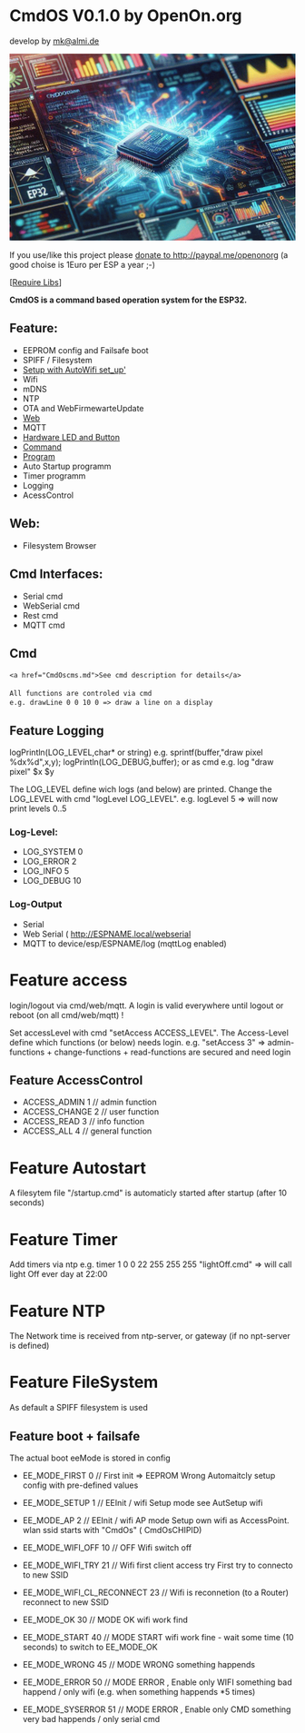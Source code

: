 
# CmdOS V0.1.0 by OpenOn.org

develop by mk@almi.de

![CmdOS LOGO](images/CmdOS.gif)

If you use/like this project please <a href='http://paypal.me/openonorg<'>donate to http://paypal.me/openonorg</a> (a good choise is 1Euro per ESP a year ;-)

[<a href="libs.md">Require Libs</a>]

**CmdOS is a command based operation system for the ESP32.**

## Feature:
- EEPROM config and Failsafe boot
- SPIFF / Filesystem
- <a href='CmdOsSetup.md'>Setup with AutoWifi set_up'</a>
- Wifi 
- mDNS
- NTP
- OTA and WebFirmewarteUpdate
- <a href="CmdOsWeb.md">Web</a>
- MQTT
- <a href="LedAndSwitch.md">Hardware LED and Button</a>
- <a href="CmdOsCmds.md">Command</a>
- <a href="CmdOsPrg.md">Program</a>
- Auto Startup programm
- Timer programm
- Logging
- AcessControl

## Web:
- Filesystem Browser

## Cmd Interfaces:
- Serial cmd
- WebSerial cmd
- Rest cmd
- MQTT cmd

## Cmd 
	<a href="CmdOscms.md">See cmd description for details</a>

	All functions are controled via cmd
	e.g. drawLine 0 0 10 0 => draw a line on a display
	
## Feature Logging	
	
logPrintln(LOG_LEVEL,char* or string)
	e.g. sprintf(buffer,"draw pixel %dx%d",x,y); logPrintln(LOG_DEBUG,buffer);
or as cmd
	e.g. log "draw pixel" $x $y
	
The LOG_LEVEL define wich logs (and below) are printed. 
Change the LOG_LEVEL with cmd "logLevel LOG_LEVEL".
	e.g. logLevel 5 => will now print levels 0..5	
	
### Log-Level:
- LOG_SYSTEM 0
- LOG_ERROR 2
- LOG_INFO 5
- LOG_DEBUG 10	

### Log-Output
- Serial 
- Web Serial ( http://ESPNAME.local/webserial
- MQTT to device/esp/ESPNAME/log (mqttLog enabled)
	
# Feature access
login/logout via cmd/web/mqtt. 
A login is valid everywhere until logout or reboot (on all cmd/web/mqtt) ! 

Set accessLevel with cmd "setAccess ACCESS_LEVEL". The Access-Level define which functions (or below) needs login.
	e.g. "setAccess 3" => admin-functions + change-functions + read-functions are secured and need login 

## Feature AccessControl 
- ACCESS_ADMIN 1 // admin function 
- ACCESS_CHANGE 2 // user function 
- ACCESS_READ 3 // info function 
- ACCESS_ALL 4 // general function

# Feature Autostart
A filesytem file "/startup.cmd" is automaticly started after startup (after 10 seconds)

# Feature Timer
Add timers via ntp
	e.g. timer 1 0 0 22 255 255 255 "lightOff.cmd" => will call light Off ever day at 22:00 

# Feature NTP
The Network time is received from ntp-server, or gateway (if no npt-server is defined)

# Feature FileSystem
As default a SPIFF filesystem is used

	
## Feature boot + failsafe 
The actual boot eeMode is stored in config

- EE_MODE_FIRST 0 // First init => EEPROM Wrong
	Automaitcly setup config with pre-defined values
	
- EE_MODE_SETUP 1 // EEInit / wifi Setup mode 
	see AutSetup wifi
	
- EE_MODE_AP 2 // EEInit / wifi AP mode
	Setup own wifi as AccessPoint.
	wlan ssid starts with "CmdOs" ( CmdOsCHIPID)
	
- EE_MODE_WIFI_OFF 10             // OFF 
	Wifi switch off
	
- EE_MODE_WIFI_TRY 21          // Wifi first client access try 
   First try to connecto to new SSID   
- EE_MODE_WIFI_CL_RECONNECT 23    // Wifi is reconnetion (to a Router)
	reconnect to new SSID
- EE_MODE_OK 30  // MODE OK
	wifi work find
- EE_MODE_START 40  // MODE START
	wifi work fine - wait some time (10 seconds) to switch to EE_MODE_OK

- EE_MODE_WRONG 45  // MODE WRONG
	something happends 	
- EE_MODE_ERROR 50  // MODE ERROR , Enable only WIFI
    something bad happend / only wifi (e.g. when something happends *5 times)
- EE_MODE_SYSERROR 51  // MODE ERROR , Enable only CMD
    something very bad happends / only serial cmd




	

	

